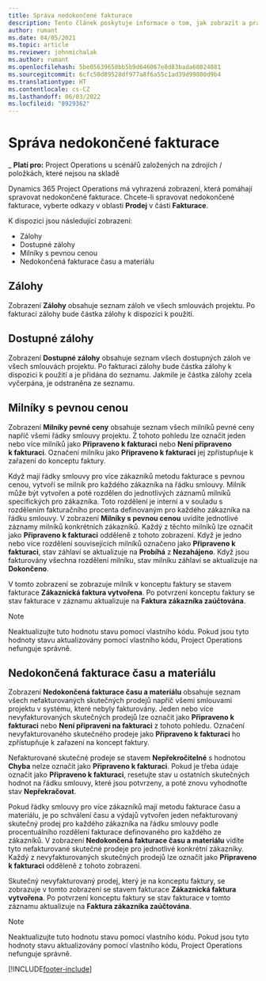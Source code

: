 ```yaml
---
title: Správa nedokončené fakturace
description: Tento článek poskytuje informace o tom, jak zobrazit a pracovat s nedokončenými fakturacemi v Project Operations.
author: rumant
ms.date: 04/05/2021
ms.topic: article
ms.reviewer: johnmichalak
ms.author: rumant
ms.openlocfilehash: 5be05639650bb5b9d646067e8d83bada60824081
ms.sourcegitcommit: 6cfc50d89528df977a8f6a55c1ad39d99800d9b4
ms.translationtype: HT
ms.contentlocale: cs-CZ
ms.lasthandoff: 06/03/2022
ms.locfileid: "8929362"
---
```

# <a name="manage-billing-backlog"></a>Správa nedokončené fakturace

_ **Platí pro:** Project Operations u scénářů založených na zdrojích / položkách, které nejsou na skladě

Dynamics 365 Project Operations má vyhrazená zobrazení, která pomáhají spravovat nedokončené fakturace. Chcete-li spravovat nedokončené fakturace, vyberte odkazy v oblasti **Prodej** v části **Fakturace**. 

K dispozici jsou následující zobrazení:

- Zálohy
- Dostupné zálohy
- Milníky s pevnou cenou
- Nedokončená fakturace času a materiálu

## <a name="retainers-and-advances"></a>Zálohy

Zobrazení **Zálohy** obsahuje seznam záloh ve všech smlouvách projektu. Po fakturaci zálohy bude částka zálohy k dispozici k použití.

## <a name="available-retainers-and-advances"></a>Dostupné zálohy

Zobrazení **Dostupné zálohy** obsahuje seznam všech dostupných záloh ve všech smlouvách projektu. Po fakturaci zálohy bude částka zálohy k dispozici k použití a je přidána do seznamu. Jakmile je částka zálohy zcela vyčerpána, je odstraněna ze seznamu.

## <a name="fixed-price-milestones"></a>Milníky s pevnou cenou

Zobrazení **Milníky pevné ceny** obsahuje seznam všech milníků pevné ceny napříč všemi řádky smlouvy projektu. Z tohoto pohledu lze označit jeden nebo více milníků jako **Připraveno k fakturaci** nebo **Není připraveno k fakturaci**. Označení milníku jako **Připraveno k fakturaci** jej zpřístupňuje k zařazení do konceptu faktury.

Když mají řádky smlouvy pro více zákazníků metodu fakturace s pevnou cenou, vytvoří se milník pro každého zákazníka na řádku smlouvy. Milník může být vytvořen a poté rozdělen do jednotlivých záznamů milníků specifických pro zákazníka. Toto rozdělení je interní a v souladu s rozdělením fakturačního procenta definovaným pro každého zákazníka na řádku smlouvy. V zobrazení **Milníky s pevnou cenou** uvidíte jednotlivé záznamy milníků konkrétních zákazníků. Každý z těchto milníků lze označit jako **Připraveno k fakturaci** odděleně z tohoto zobrazení. Když je jedno nebo více rozdělení souvisejících milníků označeno jako **Připraveno k fakturaci**, stav záhlaví se aktualizuje na **Probíhá** z **Nezahájeno**. Když jsou fakturovány všechna rozdělení milníku, stav milníku záhlaví se aktualizuje na **Dokončeno**.

V tomto zobrazení se zobrazuje milník v konceptu faktury se stavem fakturace **Zákaznická faktura vytvořena**. Po potvrzení konceptu faktury se stav fakturace v záznamu aktualizuje na **Faktura zákazníka zaúčtována**. 

> [!NOTE] 
> Neaktualizujte tuto hodnotu stavu pomocí vlastního kódu. Pokud jsou tyto hodnoty stavu aktualizovány pomocí vlastního kódu, Project Operations nefunguje správně.

## <a name="time-and-material-billing-backlog"></a>Nedokončená fakturace času a materiálu

Zobrazení **Nedokončená fakturace času a materiálu** obsahuje seznam všech nefakturovaných skutečných prodejů napříč všemi smlouvami projektu v systému, které nebyly fakturovány. Jeden nebo více nevyfakturovaných skutečných prodejů lze označit jako **Připraveno k fakturaci** nebo **Není připraveni na fakturaci** z tohoto pohledu. Označení nevyfakturovaného skutečného prodeje jako **Připraveno k fakturaci** ho zpřístupňuje k zařazení na koncept faktury.

Nefakturované skutečné prodeje se stavem **Nepřekročitelné** s hodnotou **Chyba** nelze označit jako **Připraveno k fakturaci**. Pokud je třeba údaje označit jako **Připraveno k fakturaci**, resetujte stav u ostatních skutečných hodnot na řádku smlouvy, které jsou potvrzeny, a poté znovu vyhodnoťte stav **Nepřekračovat**.

Pokud řádky smlouvy pro více zákazníků mají metodu fakturace času a materiálu, je po schválení času a výdajů vytvořen jeden nefakturovaný skutečný prodej pro každého zákazníka na řádku smlouvy podle procentuálního rozdělení fakturace definovaného pro každého ze zákazníků. V zobrazení **Nedokončená fakturace času a materiálu** vidíte tyto nefakturované skutečné prodeje pro jednotlivé konkrétní zákazníky. Každý z nevyfakturovaných skutečných prodejů lze označit jako **Připraveno k fakturaci** odděleně z tohoto zobrazení.

Skutečný nevyfakturovaný prodej, který je na konceptu faktury, se zobrazuje v tomto zobrazení se stavem fakturace **Zákaznická faktura vytvořena**. Po potvrzení konceptu faktury se stav fakturace v tomto záznamu aktualizuje na **Faktura zákazníka zaúčtována**. 

> [!NOTE] 
> Neaktualizujte tuto hodnotu stavu pomocí vlastního kódu. Pokud jsou tyto hodnoty stavu aktualizovány pomocí vlastního kódu, Project Operations nefunguje správně.


[!INCLUDE[footer-include](../includes/footer-banner.md)]
